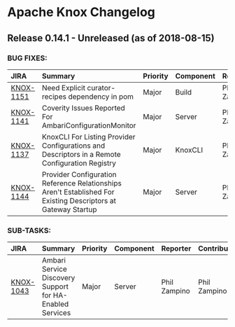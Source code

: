 
<!---
# Licensed to the Apache Software Foundation (ASF) under one
# or more contributor license agreements.  See the NOTICE file
# distributed with this work for additional information
# regarding copyright ownership.  The ASF licenses this file
# to you under the Apache License, Version 2.0 (the
# "License"); you may not use this file except in compliance
# with the License.  You may obtain a copy of the License at
#
#     http://www.apache.org/licenses/LICENSE-2.0
#
# Unless required by applicable law or agreed to in writing, software
# distributed under the License is distributed on an "AS IS" BASIS,
# WITHOUT WARRANTIES OR CONDITIONS OF ANY KIND, either express or implied.
# See the License for the specific language governing permissions and
# limitations under the License.
-->
# Apache Knox Changelog

## Release 0.14.1 - Unreleased (as of 2018-08-15)



### BUG FIXES:

| JIRA | Summary | Priority | Component | Reporter | Contributor |
|:---- |:---- | :--- |:---- |:---- |:---- |
| [KNOX-1151](https://issues.apache.org/jira/browse/KNOX-1151) | Need Explicit curator-recipes dependency in pom |  Major | Build | Phil Zampino | Phil Zampino |
| [KNOX-1141](https://issues.apache.org/jira/browse/KNOX-1141) | Coverity Issues Reported For AmbariConfigurationMonitor |  Major | Server | Phil Zampino | Phil Zampino |
| [KNOX-1137](https://issues.apache.org/jira/browse/KNOX-1137) | KnoxCLI For Listing Provider Configurations and Descriptors in a Remote Configuration Registry |  Major | KnoxCLI | Phil Zampino | Phil Zampino |
| [KNOX-1144](https://issues.apache.org/jira/browse/KNOX-1144) | Provider Configuration Reference Relationships Aren't Established For Existing Descriptors at Gateway Startup |  Major | Server | Phil Zampino | Phil Zampino |


### SUB-TASKS:

| JIRA | Summary | Priority | Component | Reporter | Contributor |
|:---- |:---- | :--- |:---- |:---- |:---- |
| [KNOX-1043](https://issues.apache.org/jira/browse/KNOX-1043) | Ambari Service Discovery Support for HA-Enabled Services |  Major | Server | Phil Zampino | Phil Zampino |


